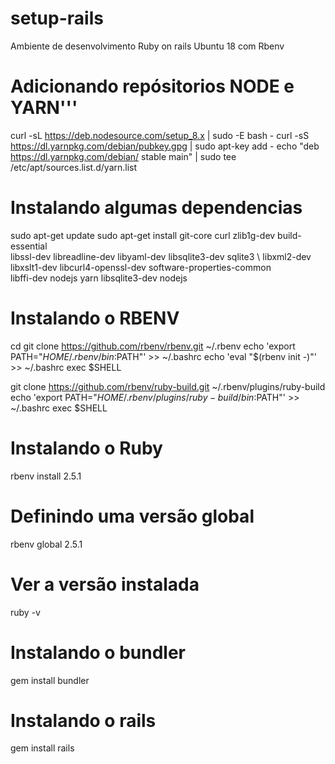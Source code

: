 # setup-rails
Ambiente de desenvolvimento Ruby on rails Ubuntu 18 com Rbenv

# Adicionando repósitorios NODE e YARN'''
curl -sL https://deb.nodesource.com/setup_8.x | sudo -E bash -
curl -sS https://dl.yarnpkg.com/debian/pubkey.gpg | sudo apt-key add -
echo "deb https://dl.yarnpkg.com/debian/ stable main" | sudo tee /etc/apt/sources.list.d/yarn.list

# Instalando algumas dependencias
sudo apt-get update
sudo apt-get install git-core curl zlib1g-dev build-essential \
  libssl-dev libreadline-dev libyaml-dev libsqlite3-dev sqlite3 \ 
  libxml2-dev libxslt1-dev libcurl4-openssl-dev software-properties-common \
  libffi-dev nodejs yarn libsqlite3-dev nodejs

# Instalando o RBENV
cd
git clone https://github.com/rbenv/rbenv.git ~/.rbenv
echo 'export PATH="$HOME/.rbenv/bin:$PATH"' >> ~/.bashrc
echo 'eval "$(rbenv init -)"' >> ~/.bashrc
exec $SHELL


git clone https://github.com/rbenv/ruby-build.git ~/.rbenv/plugins/ruby-build
echo 'export PATH="$HOME/.rbenv/plugins/ruby-build/bin:$PATH"' >> ~/.bashrc
exec $SHELL

# Instalando o Ruby
rbenv install 2.5.1
# Definindo uma versão global
rbenv global 2.5.1
# Ver a versão instalada
ruby -v

# Instalando o bundler
gem install bundler

# Instalando o rails
gem install rails
